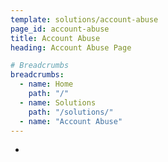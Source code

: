 ```yaml
---
template: solutions/account-abuse
page_id: account-abuse
title: Account Abuse
heading: Account Abuse Page

# Breadcrumbs
breadcrumbs:
  - name: Home
    path: "/"
  - name: Solutions
    path: "/solutions/"
  - name: "Account Abuse"
---
```


+

